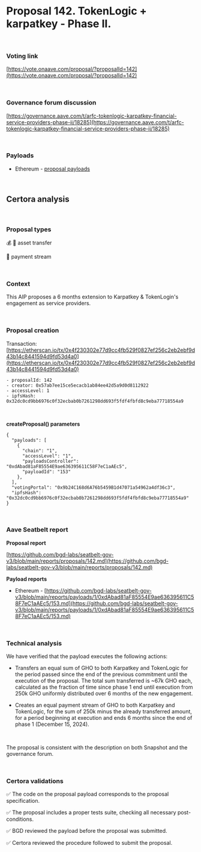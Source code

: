 # Proposal 142. TokenLogic + karpatkey - Phase II.

<br>

### Voting link

[https://vote.onaave.com/proposal/?proposalId=142](https://vote.onaave.com/proposal/?proposalId=142)

<br>

### Governance forum discussion

[https://governance.aave.com/t/arfc-tokenlogic-karpatkey-financial-service-providers-phase-ii/18285](https://governance.aave.com/t/arfc-tokenlogic-karpatkey-financial-service-providers-phase-ii/18285)

<br>

### Payloads

* Ethereum - [proposal payloads](https://etherscan.io/address/0x8e63E94375a51541507E6a0C70bfd417D4e2C0FF#code#F1#L43)

<br>

## Certora analysis

<br>

### Proposal types

:moneybag: :receipt: asset transfer

:bank: payment stream

<br>

### Context

This AIP proposes a 6 months extension to Karpatkey & TokenLogin's engagement as service providers.

<br>

### Proposal creation

Transaction: [https://etherscan.io/tx/0x4f230302e77d9cc4fb529f0827ef256c2eb2ebf9d43b14c8441594d9fd53d4a0](https://etherscan.io/tx/0x4f230302e77d9cc4fb529f0827ef256c2eb2ebf9d43b14c8441594d9fd53d4a0)

```
- proposalId: 142
- creator: 0x57ab7ee15ce5ecacb1ab84ee42d5a9d0d8112922
- accessLevel: 1
- ipfsHash: 0x32dc0cd9bb6976c0f32ecbab0b7261298dd693f5fdf4fbfd8c9eba77718554a9
```

<br>

**createProposal() parameters**

```
{
  "payloads": [ 
    { 
      "chain": "1", 
      "accessLevel": "1", 
      "payloadsController": "0xdAbad81aF85554E9ae636395611C58F7eC1aAEc5", 
      "payloadId": "153" 
    }, 
  ], 
  "votingPortal": "0x9b24C168d6A76b5459B1d47071a54962a4df36c3", 
  "ipfsHash": "0x32dc0cd9bb6976c0f32ecbab0b7261298dd693f5fdf4fbfd8c9eba77718554a9" 
}
```

<br>

### Aave Seatbelt report

**Proposal report**

[https://github.com/bgd-labs/seatbelt-gov-v3/blob/main/reports/proposals/142.md](https://github.com/bgd-labs/seatbelt-gov-v3/blob/main/reports/proposals/142.md)

**Payload reports**

* Ethereum - [https://github.com/bgd-labs/seatbelt-gov-v3/blob/main/reports/payloads/1/0xdAbad81aF85554E9ae636395611C58F7eC1aAEc5/153.md](https://github.com/bgd-labs/seatbelt-gov-v3/blob/main/reports/payloads/1/0xdAbad81aF85554E9ae636395611C58F7eC1aAEc5/153.md)

<br>

### Technical analysis

We have verified that the payload executes the following actions:

- Transfers an equal sum of GHO to both Karpatkey and TokenLogic for the period passed since the end of the previous commitment until the execution of the proposal. The total sum transferred is ~67k GHO each, calculated as the fraction of time since phase 1 end until execution from 250k GHO uniformly distributed over 6 months of the new engagement.

- Creates an equal payment stream of GHO to both Karpatkey and TokenLogic, for the sum of 250k minus the already transferred amount, for a period beginning at execution and ends 6 months since the end of phase 1 (December 15, 2024).

<br>

The proposal is consistent with the description on both Snapshot and the governance forum.

<br>

### Certora validations

:white_check_mark: The code on the proposal payload corresponds to the proposal specification.

:white_check_mark: The proposal includes a proper tests suite, checking all necessary post-conditions.

:white_check_mark: BGD reviewed the payload before the proposal was submitted.

:white_check_mark: Certora reviewed the procedure followed to submit the proposal.
